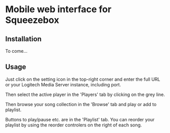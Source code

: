# Mobile web interface for Squeezebox

## Installation

To come...

## Usage

Just click on the setting icon in the top-right corner and enter the full URL or your Logitech Media Server instance, including port.

Then select the active player in the 'Players' tab by clicking on the grey line.

Then browse your song collection in the 'Browse' tab and play or add to playlist.

Buttons to play/pause etc. are in the 'Playlist' tab.
You can reorder your playlist by using the reorder controlers on the right of each song.